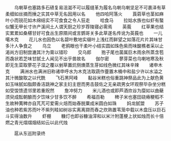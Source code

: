 <!-- { "loadSidebar": true } -->
　　乌喇草也塞路多石碛复易沮洳不可以履缝革为履名乌喇乌喇坚足不可裹泽有草柔细如丝摘而捶之实其中草无名因用以名 
　　他四哈阿落火 
　　莨菪草也茎如麻叶小而锐花如木绵结实不可食食之令人狂走 
　　哈食马 
　　拉姑水族也似虾有螯似蟹无甲长寸许产溪间土人谓天厨之珍岁荐陵寝必需焉 
　　英莪 
　　红草果也结实累累如桑椹甘好可食丛生原隰间或言鹦哥关多此草遂名传讹为英莪也 
　　一儿噶木克 
　　花儿水也因色以名碧叶敷地实缀叶上浅红而鲜望之如落花片片其味甘多汁人争食之 
　　乌立 
　　老鸦眼也干柔叶小结实圆如珠色紫而味酸樵者采以止渴尚方旧制尝漉其汁为膏以错珍 
　　交乌郎 
　　狍子尾也菌属巨木雨余所蒸含苞而毳状若芝味甘腻土人闻见不出乎兽故名 
　　伽尔密 
　　蓼芽菜也乌喇地寒及秋即无生菜取蓼花子湿之覆以剉草置炕侧燠蒸生芽如线色微红其味辛辣 
　　诸申木克 
　　满洲水也满洲旧称诸申呼水为木克法取蔬作虀置木桶中和盐少许以水溢之其汁微酸取之以代酰 
　　飞石黑阿峰 
　　黏谷米糕也俗重跳神祭品此为上献色黄如玉味腻如脂颇香洁跳神之家主妇主鬯而男击鼓佐之无亲疏男女环观祭毕杂坐分糕如受馂馈遗邻里若重贶然 
　　詹冲努力 
　　米儿酒也或即芦酒炊谷为糜如以曲蘗须臾成酝朝酿而夕饮味少甘多饮不醉 
　　希福百勒 
　　稗子米也塞田硗瘠粳稻不生故种荑稗亦自芃芃可爱需火焙而始舂脱粟成米圆白如珠 
　　妈龙腻盟 
　　苏子油也种若紫苏而叶不紫列畦如树谷实离离撷而舂之炊熟置苇笼中载以木盘压以巨石斗实得油数升 
　　虾棚 
　　糠灯也即谷糠油滓和以米汁附蓬梗上状如烛而长十倍燃之青光熠熠烟结如云以此代烛 

　　扈从东巡附录终 
